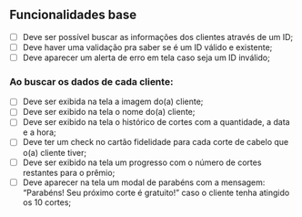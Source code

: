 ## Funcionalidades base

- [ ] Deve ser possível buscar as informações dos clientes através de um ID;
- [ ] Deve haver uma validação pra saber se é um ID válido e existente;
- [ ] Deve aparecer um alerta de erro em tela caso seja um ID inválido;

### Ao buscar os dados de cada cliente:

- [ ] Deve ser exibida na tela a imagem do(a) cliente;
- [ ] Deve ser exibido na tela o nome do(a) cliente;
- [ ] Deve ser exibido na tela o histórico de cortes com a quantidade, a data e a hora;
- [ ] Deve ter um check no cartão fidelidade para cada corte de cabelo que o(a) cliente tiver;
- [ ] Deve ser exibido na tela um progresso com o número de cortes restantes para o prêmio;
- [ ] Deve aparecer na tela um modal de parabéns com a mensagem: “Parabéns! Seu próximo corte é gratuito!” caso o cliente tenha atingido os 10 cortes;
